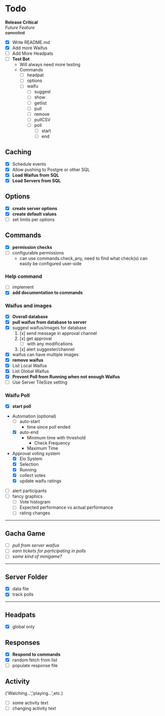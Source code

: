 # Todo
**Release Critical**  
_Future Feature_  
~~cancelled~~

- [x] Write README.md
- [x] Add more Waifus
- [ ] Add More Headpats
- [ ] **Test Bot**
    - Will always need more testing
    - Commands
        - [ ] headpat
        - [ ] options
        - [ ] waifu
            - [ ] suggest
            - [ ] show
            - [ ] getlist
            - [ ] pull
            - [ ] remove
            - [ ] pullCSV
            - [ ] poll
                - [ ] start
                - [ ] end

## Caching

- [x] Schedule events
- [x] Allow pushing to Postgre or other SQL
- [x] **Load Waifus from SQL**
- [x] **Load Servers from SQL**

## Options

- [x] **create server options**
- [x] **create default values**
- [ ] set limits per options

## Commands

- [x] **permission checks**
- [ ] configurable permissions
    - can use commands.check_any, need to find what check(s) can easily be configured user-side

### Help command

- [ ] implement
- [x] **add documentation to commands**

### Waifus and images
- [x] **Overall database**
- [x] **pull waifus from database to server**
- [x] suggest waifus/images for database
    1. [x] send message in approval channel
    2. [x] get approval 
        - [ ] with any modifications
    3. [x] alert suggester/channel
- [x] waifus can have multiple images
- [x] **remove waifus**
- [x] List Local Waifus
- [x] List Global Waifus
- [x] **Prevent Poll from Running when not enough Waifus**
- [ ] Use Server TileSize setting

### Waifu Poll
- [x] **start poll**
- Automation (optional)
    - [ ] auto-start
        - time since poll ended
    - [x] auto-end
        - Minimum time with threshold
            - Check Frequency
        - Maximum Time
- Approval voting system
    - [x] Elo System
    - [x] Selection
    - [x] Running
    - [x] collect votes
    - [x] update waifu ratings
- [ ] alert participants
- [ ] fancy graphics
    - [ ] Vote histogram
    - [ ] Expected performance vs actual performance
    - [ ] rating changes

---
## Gacha Game  
- [ ] _pull from server waifus_
- [ ] _earn tickets for participating in polls_
- [ ] _some kind of minigame?_

---
## Server Folder
- [x] data file
- [x] track polls
---
## Headpats
- [x] global only

## Responses
- [x] **Respond to commands**
- [x] random fetch from list
- [ ] populate response file

## Activity 
('Watching...','playing...',etc.)
- [ ] some activity text
- [ ] changing activity text